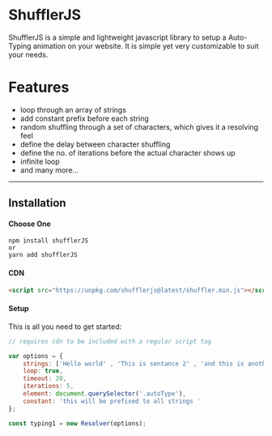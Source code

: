 # ShufflerJS

ShufflerJS is a simple and lightweight javascript library to setup a Auto-Typing animation on your website. It is simple yet very customizable to suit your needs.

# Features

- loop through an array of strings
- add constant prefix before each string
- random shuffling through a set of characters, which gives it a resolving feel
- define the delay between character shuffling
- define the no. of iterations before the actual character shows up
- infinite loop
- and many more...

---

## Installation

#### Choose One

```
npm install shufflerJS
or
yarn add shufflerJS
```

#### CDN

```html
<script src="https://unpkg.com/shufflerjs@latest/shuffler.min.js"></script>
```

#### Setup

This is all you need to get started: 

```javascript
// requires cdn to be included with a regular script tag

var options = {
    strings: ['Hello world' , 'This is sentance 2' , 'and this is another sentance' ],
    loop: true,
    timeout: 20,
    iterations: 5,
    element: document.querySelector('.autoType'),
    constant: 'this will be prefixed to all strings '
};

const typing1 = new Resolver(options);
```


